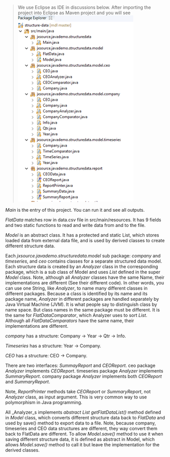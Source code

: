 >We use Eclipse as IDE in discussions below. After importing the project into Eclipse as Maven project and you will see
![alt text](image/project_layout_in_Explorer.png)

_Main_ is the entry of this project. You can run it and see all outputs.

_FlatData_ matches row in data.csv file in src/main/resources. It has 9 fields and two static functions to read and write data from and to the file.

_Model_ is an abstract class. It has a protected and static List<FlatData>, which stores loaded data from external data file, and is used by derived classes to create different structure data.

Each _jxsource.javademo.structuredata.model_ sub package: _company_ and _timeseries_, and _ceo_ contains classes for a separate structured data model. Each structure data is created by an _Analyzer_ class in the corresponding package, which is a sub class of Model and uses _List<FlatData>_ defined in the super _Model_ class. Note, although all _Analyzer_ classes have the same Name, their implementations are different (See their different code). In other words, you can use one String, like _Analyzer_, to name many different classes in different packages. Because a class is identified by its name and its package name, _Analyzer_ in different packages are handled separately by Java Virtual Machine (JVM). It is what people say to distinguish class by name space. But class names in the same package must be different. It is the same for _FlatDataComparator_, which Analyzer uses to sort _List<FlatData>_. Although all _FlatDataComparators_ have the same name, their implementations are different. 

_company_ has a structure: Company -> Year -> Qtr -> Info.

_Timeseries_ has a structure: Year -> Company.

_CEO_ has a structure: CEO -> Company.

There are two interfaces: _SummayReport_ and _CEOReport_. ceo package _Analyzer_ implements _CEOReport_. timeseries package _Analyzer_ implements _SummaryReport_. company package _Analyzer_ implements both _CEOReport_ and _SummaryReport_.

Note, _ReportPrinter_ methods take _CEOReport_ or _SummaryReport_, not _Analyzer_ class, as input argument. This is very common way to use polymorphism in Java programming. 

All _Analyzer_s implements _abstract List<FlatData> getFlatDataList()_ method defined in _Model_ class, which converts different structure data back to _FlatData_ and used by save() method to export data to a file. Note, because company, timeseries and CEO data structures are different, they way convert them back to FlatData are different. To allow _Model.save()_ method to use it when saving different structure data, it is defined as abstract in Model, which allows _Model.save()_ method to call it but leave the implementation for the derived classes.



